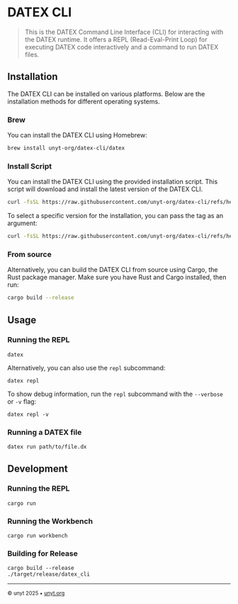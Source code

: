 # DATEX CLI
> This is the DATEX Command Line Interface (CLI) for interacting with the DATEX runtime.
> It offers a REPL (Read-Eval-Print Loop) for executing DATEX code interactively and a command to run DATEX files.

## Installation
The DATEX CLI can be installed on various platforms. Below are the installation methods for different operating systems.

### Brew

You can install the DATEX CLI using Homebrew:
```bash
brew install unyt-org/datex-cli/datex
```

### Install Script
You can install the DATEX CLI using the provided installation script. This script will download and install the latest version of the DATEX CLI.
```bash
curl -fsSL https://raw.githubusercontent.com/unyt-org/datex-cli/refs/heads/main/install.sh | sh
```

To select a specific version for the installation, you can pass the tag as an argument:
```bash
curl -fsSL https://raw.githubusercontent.com/unyt-org/datex-cli/refs/heads/main/install.sh | sh -s -- v0.1.0
```
### From source
Alternatively, you can build the DATEX CLI from source using Cargo, the Rust package manager. Make sure you have Rust and Cargo installed, then run:
```bash
cargo build --release
```

## Usage

### Running the REPL
```shell
datex
```

Alternatively, you can also use the `repl` subcommand:
```shell
datex repl
```

To show debug information, run the `repl` subcommand with the `--verbose` or `-v` flag:
```shell
datex repl -v
```

### Running a DATEX file
```shell
datex run path/to/file.dx
```

## Development
### Running the REPL
```shell
cargo run
```

### Running the Workbench
```shell
cargo run workbench
```

### Building for Release
```shell
cargo build --release
./target/release/datex_cli
```

---

<sub>&copy; unyt 2025 • [unyt.org](https://unyt.org)</sub>
